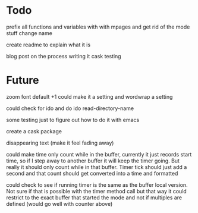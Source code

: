 # Todo


prefix all functions and variables with with mpages
 and get rid of the mode stuff
change name

create readme to explain what it is


blog post on the process
 writing it
 cask
 testing



# Future
zoom font default +1
 could make it a setting
 and wordwrap a setting

could check for ido and do ido read-directory-name

some testing just to figure out how to do it with emacs

create a cask package

disappearing text (make it feel fading away)

could make time only count while in the buffer, currently
it just records start time, so if I step away to another
buffer it will keep the timer going. But really it should only
count while in that buffer. Timer tick should just add a second
and that count should get converted into a time and formatted


could check to see if running timer is the same as the buffer local
version. Not sure if that is possible with the timer method call
but that way it could restrict to the exact buffer that started the mode
and not if multiples are defined (would go well with counter above)

